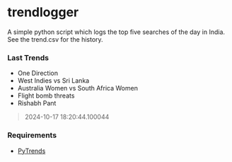 # trendlogger
A simple python script which logs the top five searches of the day in India.<br>See the trend.csv for the history.<br>

<!-- Last Trends -->
### Last Trends
* One Direction
* West Indies vs Sri Lanka
* Australia Women vs South Africa Women
* Flight bomb threats
* Rishabh Pant
> 2024-10-17 18:20:44.100044

<!-- Requirements -->
### Requirements
* [PyTrends](https://github.com/dreyco676/pytrends)
